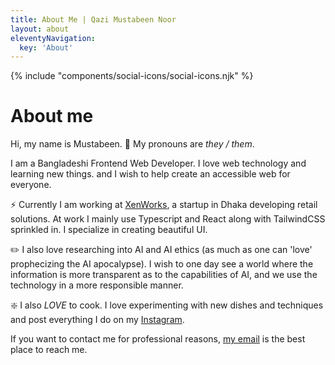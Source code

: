 ```yaml
---
title: About Me | Qazi Mustabeen Noor
layout: about
eleventyNavigation:
  key: 'About'
---
```


{% include "components/social-icons/social-icons.njk" %}

# About me

Hi, my name is Mustabeen. :wave: My pronouns are _they / them_.

I am a Bangladeshi Frontend Web Developer. I love web technology and learning new things. and I wish to help create an accessible web for everyone.

:zap: Currently I am working at [XenWorks](https://xen.works/), a startup in Dhaka developing retail solutions. At work I mainly use Typescript and React along with TailwindCSS sprinkled in. I specialize in creating beautiful UI.

:pencil2: I also love researching into AI and AI ethics (as much as one can 'love' prophecizing the AI apocalypse). I wish to one day see a world where the information is more transparent as to the capabilities of AI, and we use the technology in a more responsible manner.

:sparkle: I also _LOVE_ to cook. I love experimenting with new dishes and techniques and post everything I do on my [Instagram](https://www.instagram.com/rohanroasts/).

If you want to contact me for professional reasons, [my email](mailto:rohankhan170@gmail.com) is the best place to reach me.
